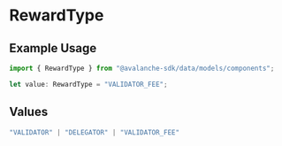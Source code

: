# RewardType

## Example Usage

```typescript
import { RewardType } from "@avalanche-sdk/data/models/components";

let value: RewardType = "VALIDATOR_FEE";
```

## Values

```typescript
"VALIDATOR" | "DELEGATOR" | "VALIDATOR_FEE"
```